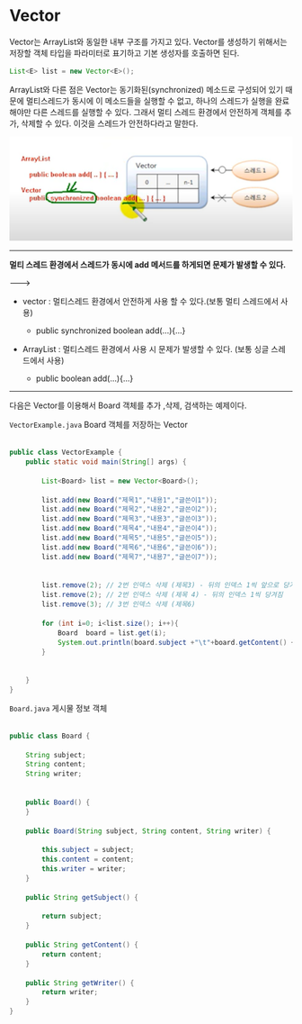 # Vector

Vector는 ArrayList와 동일한 내부 구조를 가지고 있다.
Vector를 생성하기 위해서는 저장할 객체 타입을 파라미터로 표기하고
기본 생성자를 호출하면 된다.

```java
List<E> list = new Vector<E>();
```

ArrayList와 다른 점은 Vector는 동기화된(synchronized) 메소드로
구성되어 있기 때문에 멀티스레드가 동시에 이 메소드들을 실행할 수 없고,
하나의 스레드가 실행을 완료해야만 다른 스레드를 실행할 수 있다.
그래서 멀티 스레드 환경에서 안전하게 객체를 추가, 삭제할 수 있다.
이것을 스레드가 안전하다라고 말한다. 

![img.png](img.png)


*** 
__멀티 스레드 환경에서 스레드가 동시에 add 메서드를 하게되면
문제가 발생할 수 있다.__

--->

- vector : 멀티스레드 환경에서 안전하게 사용 할 수 있다.(보통 멀티 스레드에서 사용)
  - public synchronized boolean add(...){...}


- ArrayList : 멀티스레드 환경에서 사용 시 문제가 발생할 수 있다.
  (보통 싱글 스레드에서 사용)
  - public boolean add(...){...}

***



다음은 Vector를 이용해서 Board 객체를 추가 ,삭제, 검색하는 예제이다.

`VectorExample.java` Board 객체를 저장하는 Vector

```java

public class VectorExample {
    public static void main(String[] args) {

        List<Board> list = new Vector<Board>();

        list.add(new Board("제목1","내용1","글쓴이1"));
        list.add(new Board("제목2","내용2","글쓴이2"));
        list.add(new Board("제목3","내용3","글쓴이3"));
        list.add(new Board("제목4","내용4","글쓴이4"));
        list.add(new Board("제목5","내용5","글쓴이5"));
        list.add(new Board("제목6","내용6","글쓴이6"));
        list.add(new Board("제목7","내용7","글쓴이7"));


        list.remove(2); // 2번 인덱스 삭제 (제목3) - 뒤의 인덱스 1씩 앞으로 당겨짐
        list.remove(2); // 2번 인덱스 삭제 (제목 4) - 뒤의 인덱스 1씩 당겨짐
        list.remove(3); // 3번 인덱스 삭제 (제목6) 

        for (int i=0; i<list.size(); i++){
            Board  board = list.get(i);
            System.out.println(board.subject +"\t"+board.getContent() +"\t"+board.getWriter());
        }


    }
}

```

`Board.java` 게시물 정보 객체

```java

public class Board {

    String subject;
    String content;
    String writer;


    public Board() {
    }

    public Board(String subject, String content, String writer) {

        this.subject = subject;
        this.content = content;
        this.writer = writer;
    }

    public String getSubject() {

        return subject;
    }

    public String getContent() {
        return content;
    }

    public String getWriter() {
        return writer;
    }
}

```

